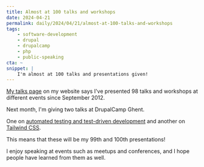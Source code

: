 ```yaml
---
title: Almost at 100 talks and workshops
date: 2024-04-21
permalink: daily/2024/04/21/almost-at-100-talks-and-workshops
tags:
    - software-development
    - drupal
    - drupalcamp
    - php
    - public-speaking
cta: ~
snippet: |
    I'm almost at 100 talks and presentations given!
---
```


[My talks page][talks] on my website says I've presented 98 talks and workshops at different events since September 2012.

Next month, I'm giving two talks at DrupalCamp Ghent.

One on [automated testing and test-driven development][testing] and another on [Tailwind CSS].

This means that these will be my 99th and 100th presentations!

I enjoy speaking at events such as meetups and conferences, and I hope people have learned from them as well.

[tailwind css]: {{site.url}}/talks/taking-flight-with-tailwind-css
[testing]: {{site.url}}/talks/tdd-test-driven-drupal
[talks]: {{site.url}}/talks
